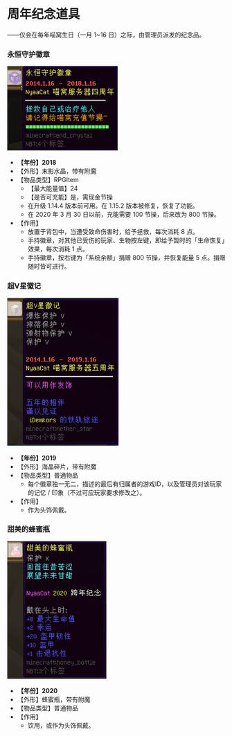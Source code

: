 # 周年纪念道具

——仅会在每年喵窝生日（一月 1~16 日）之际，由管理员派发的纪念品。

### 永恒守护徽章
![4th](../../assets/images/items/anniversary-gifts/4th.png)
- **【年份】2018**
- 【外形】末影水晶，带有附魔
- 【物品类型】RPGItem
  + 【最大能量值】24
  + 【是否可充能】是，需现金节操
  + 在升级 1.14.4 版本前可用。在 1.15.2 版本被修复，恢复了功能。
  + 在 2020 年 3 月 30 日以前，充能需要 100 节操，后来改为 800 节操。
- 【作用】
  + 放置于背包中，当遭受致命伤害时，给予拯救，每次消耗 8 点。
  + 手持徽章，对其他已受伤的玩家、生物按左键，即给予暂时的「生命恢复」效果，每次消耗 1 点。
  + 手持徽章，按右键为「系统余额」捐赠 800 节操，并恢复能量 5 点。捐赠随时皆可进行。


### 超V星徽记
![5th](../../assets/images/items/anniversary-gifts/5th.png)
- **【年份】2019**
- 【外形】海晶碎片，带有附魔
- 【物品类型】普通物品
  + 每个徽章独一无二，描述的最后有归属者的游戏ID，以及管理员对该玩家的记忆 / 印象（不过可应玩家要求修改之）。
- 【作用】
  + 作为头饰佩戴。

### 甜美的蜂蜜瓶
![6th](../../assets/images/items/anniversary-gifts/6th.png)
- **【年份】2020**
- 【外形】蜂蜜瓶，带有附魔
- 【物品类型】普通物品
- 【作用】
  + 饮用，或作为头饰佩戴。
